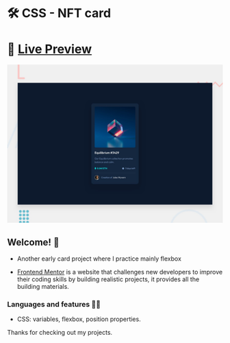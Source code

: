 # 🛠 CSS - NFT card

# 🔗 [Live Preview](https://optimistic-gates-34aa90.netlify.app/)
![Design preview for the Profile card component coding challenge](./Design/desktop-preview.jpg)

## Welcome! 👋

- Another early card project where I practice mainly flexbox

- [Frontend Mentor](https://www.frontendmentor.io) is a website that challenges new developers to improve their coding skills by building realistic projects, it provides all the building materials.

### Languages and features 👨‍💻 

- CSS: variables, flexbox, position properties.

Thanks for checking out my projects.
